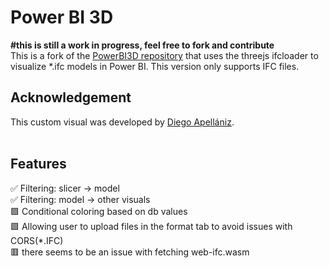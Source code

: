 # Power BI 3D
**#this is still a work in progress, feel free to fork and contribute**
<br>
This is a fork of the [PowerBI3D repository](https://github.com/diego-apellaniz/PowerBI3D) that uses the threejs ifcloader to visualize *.ifc models in Power BI.
This version only supports IFC files.

## Acknowledgement
This custom visual was developed by [Diego Apellániz](https://github.com/diego-apellaniz/PowerBI3D).<br/> <br/> 

## Features
✅ Filtering: slicer -> model  
✅ Filtering: model -> other visuals  
🟩 Conditional coloring based on db values  
🟩 Allowing user to upload files in the format tab to avoid issues with CORS(*.IFC)  
🟥 there seems to be an issue with fetching web-ifc.wasm
